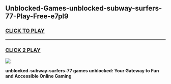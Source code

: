 
## Unblocked-Games-unblocked-subway-surfers-77-Play-Free-e7pl9
<h3>
<a href="https://premium76.site?title=unblocked-subway-surfers-77&ref=18A1">CLICK TO PLAY</a></h3>
<hr>

<h3>
<a href="https://premium76.site?title=unblocked-subway-surfers-77&ref=18A1">CLICK 2 PLAY</a>
  
</h3>

<a href="https://premium76.site?title=unblocked-subway-surfers-77&ref=18A1"><img src="https://clearcache.store/games.png"></a>


**unblocked-subway-surfers-77 games unblocked: Your Gateway to Fun and Accessible Online Gaming**
